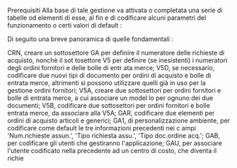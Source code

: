 Prerequisiti
Alla base di tale gestione va attivata o completata una serie di tabelle od elementi di esse, al fin
e di codificare alcuni parametri del funzionamento o certi valori di default : 

Di seguito una breve panoramica di quelle fondamentali : 

CRN, creare un sottosettore GA per definire il numeratore delle richieste di acquisto, nonchè il sot
tosettore V5 per definire (se inesistenti) i numeratori degli ordini fornitori e delle bolle di entr
ata merce;
V5D, se necessario, codificare due nuovi tipi di documento per ordini di acquisto e bolle di entrata
merce, altrimenti si possono utilizzare quelli già in uso per la gestione ordini fornitori;
V5A, creare due sottosettori per ordini fornitori e bolle di entrata merce, a cui associare un model
lo per ognuno dei due documenti;
V5B, codificare due sottosettori per ordini fornitori e bolle entrata merce, da associare alla V5A;
GAR, codificare due elementi per ordini di acquisto articoli e generici;
GA1, di personalizzazione ambiente, per codificare come default le tre informazioni precedenti nei c
ampi 'Num.richieste assun.', 'Tipo richiesta assu.', 'Tipo doc.ordine acq.';
GAB, per codificare gli utenti che gestiranno l'applicazione;
GAU, per associare l'utente codificato nella precedente ad un centro di costo, che diventa il richie
